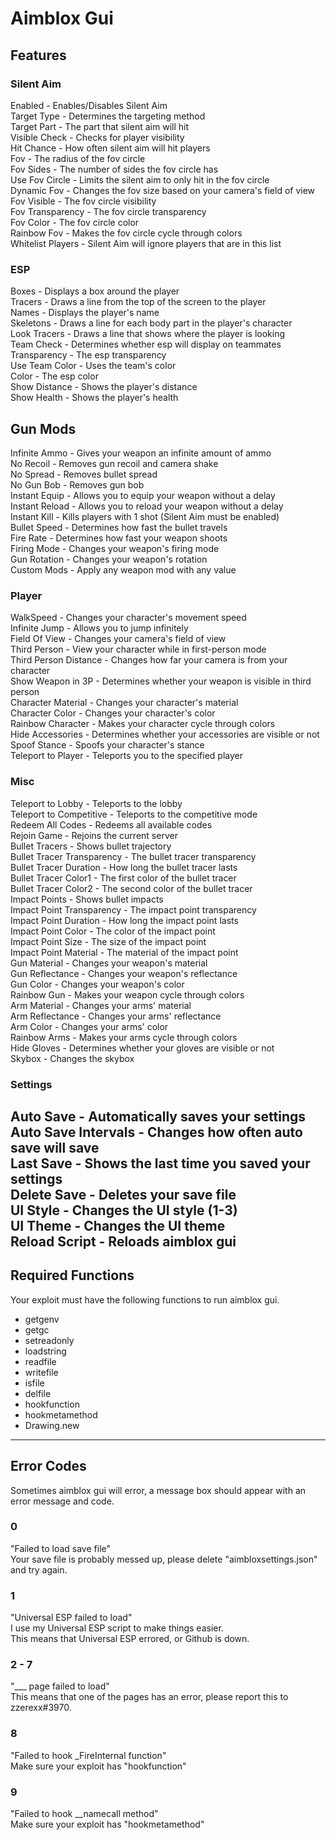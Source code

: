 # Aimblox Gui  
  
## Features  
### Silent Aim  
Enabled - Enables/Disables Silent Aim  
Target Type - Determines the targeting method  
Target Part - The part that silent aim will hit  
Visible Check - Checks for player visibility    
Hit Chance - How often silent aim will hit players  
Fov - The radius of the fov circle  
Fov Sides - The number of sides the fov circle has  
Use Fov Circle - Limits the silent aim to only hit in the fov circle  
Dynamic Fov - Changes the fov size based on your camera's field of view  
Fov Visible - The fov circle visibility  
Fov Transparency - The fov circle transparency  
Fov Color - The fov circle color  
Rainbow Fov - Makes the fov circle cycle through colors  
Whitelist Players - Silent Aim will ignore players that are in this list  
  
### ESP  
Boxes - Displays a box around the player  
Tracers - Draws a line from the top of the screen to the player  
Names - Displays the player's name  
Skeletons - Draws a line for each body part in the player's character  
Look Tracers - Draws a line that shows where the player is looking  
Team Check - Determines whether esp will display on teammates  
Transparency - The esp transparency  
Use Team Color - Uses the team's color  
Color - The esp color  
Show Distance - Shows the player's distance  
Show Health - Shows the player's health  
  
## Gun Mods  
Infinite Ammo - Gives your weapon an infinite amount of ammo  
No Recoil - Removes gun recoil and camera shake  
No Spread - Removes bullet spread  
No Gun Bob - Removes gun bob  
Instant Equip - Allows you to equip your weapon without a delay  
Instant Reload - Allows you to reload your weapon without a delay  
Instant Kill - Kills players with 1 shot (Silent Aim must be enabled)  
Bullet Speed - Determines how fast the bullet travels  
Fire Rate - Determines how fast your weapon shoots  
Firing Mode - Changes your weapon's firing mode  
Gun Rotation - Changes your weapon's rotation  
Custom Mods - Apply any weapon mod with any value  
  
### Player  
WalkSpeed - Changes your character's movement speed  
Infinite Jump - Allows you to jump infinitely  
Field Of View - Changes your camera's field of view  
Third Person - View your character while in first-person mode  
Third Person Distance - Changes how far your camera is from your character  
Show Weapon in 3P - Determines whether your weapon is visible in third person  
Character Material - Changes your character's material  
Character Color - Changes your character's color  
Rainbow Character - Makes your character cycle through colors  
Hide Accessories - Determines whether your accessories are visible or not  
Spoof Stance - Spoofs your character's stance  
Teleport to Player - Teleports you to the specified player  
  
### Misc  
Teleport to Lobby - Teleports to the lobby  
Teleport to Competitive - Teleports to the competitive mode  
Redeem All Codes - Redeems all available codes  
Rejoin Game - Rejoins the current server  
Bullet Tracers - Shows bullet trajectory  
Bullet Tracer Transparency - The bullet tracer transparency  
Bullet Tracer Duration - How long the bullet tracer lasts  
Bullet Tracer Color1 - The first color of the bullet tracer  
Bullet Tracer Color2 - The second color of the bullet tracer  
Impact Points - Shows bullet impacts  
Impact Point Transparency - The impact point transparency  
Impact Point Duration - How long the impact point lasts  
Impact Point Color - The color of the impact point  
Impact Point Size - The size of the impact point  
Impact Point Material - The material of the impact point  
Gun Material - Changes your weapon's material  
Gun Reflectance - Changes your weapon's reflectance  
Gun Color - Changes your weapon's color  
Rainbow Gun - Makes your weapon cycle through colors  
Arm Material - Changes your arms' material  
Arm Reflectance - Changes your arms' reflectance  
Arm Color - Changes your arms' color  
Rainbow Arms - Makes your arms cycle through colors  
Hide Gloves - Determines whether your gloves are visible or not  
Skybox - Changes the skybox    
  
### Settings  
Auto Save - Automatically saves your settings  
Auto Save Intervals - Changes how often auto save will save  
Last Save - Shows the last time you saved your settings  
Delete Save - Deletes your save file  
UI Style - Changes the UI style (1-3)  
UI Theme - Changes the UI theme  
Reload Script - Reloads aimblox gui  
---  
## Required Functions  
Your exploit must have the following functions to run aimblox gui.  
- getgenv  
- getgc  
- setreadonly  
- loadstring  
- readfile  
- writefile  
- isfile  
- delfile  
- hookfunction  
- hookmetamethod  
- Drawing.new  
---  
## Error Codes  
Sometimes aimblox gui will error, a message box should appear with an error message and code.  
  
### 0  
"Failed to load save file"  
Your save file is probably messed up, please delete "aimbloxsettings.json" and try again.  
  
### 1  
"Universal ESP failed to load"  
I use my Universal ESP script to make things easier.  
This means that Universal ESP errored, or Github is down.  
  
### 2 - 7  
"___ page failed to load"  
This means that one of the pages has an error, please report this to zzerexx#3970.  
  
### 8  
"Failed to hook _FireInternal function"  
Make sure your exploit has "hookfunction"  

### 9  
"Failed to hook __namecall method"  
Make sure your exploit has "hookmetamethod"  
